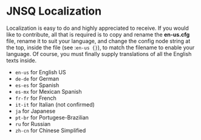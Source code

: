 # JNSQ Localization
Localization is easy to do and highly appreciated to receive. If you would like to contribute, all that is required is to copy and rename the **en-us.cfg** file, rename it to suit your language, and change the config node string at the top, inside the file (see :`en-us {}`), to match the filename to enable your language. Of course, you must finally supply translations of all the English texts inside.

* `en-us` for English US
* `de-de` for German
* `es-es` for Spanish
* `es-mx` for Mexican Spanish
* `fr-fr` for French
* `it-it` for Italian (not confirmed)
* `ja` for Japanese
* `pt-br` for Portugese-Brazilian
* `ru` for Russian
* `zh-cn` for Chinese Simplified
